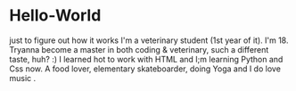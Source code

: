 # Hello-World
just to figure out how it works
I'm a veterinary student (1st year of it). I'm 18. Tryanna become a master in both coding & veterinary, such a different taste, huh? :)
I learned hot to work with HTML and I;m learning Python and Css now.
A food lover, elementary skateboarder, doing Yoga and I do love music .
